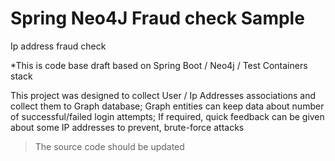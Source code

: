 # Spring Neo4J Fraud check Sample

Ip address fraud check

*This is code base draft based on Spring Boot / Neo4j / Test Containers stack

This project was designed to collect User / Ip Addresses associations and collect them to Graph database;
Graph entities can keep data about number of successful/failed login attempts;
If required, quick feedback can be given about some IP addresses to prevent, brute-force attacks

> The source code should be updated 